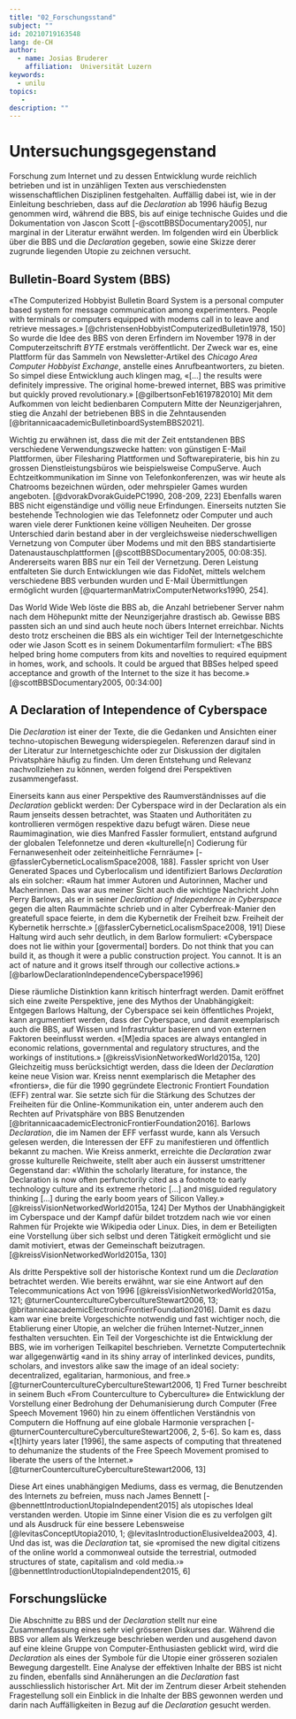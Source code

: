 ```yaml
---
title: "02_Forschungsstand"
subject: ""
id: 20210719163548
lang: de-CH
author:
  - name: Josias Bruderer
    affiliation:  Universität Luzern
keywords:
  - unilu
topics:
   - 
description: ""
---
```


# Untersuchungsgegenstand

Forschung zum Internet und zu dessen Entwicklung wurde reichlich betrieben und ist in unzähligen Texten aus verschiedensten wissenschaftlichen Disziplinen festgehalten. Auffällig dabei ist, wie in der Einleitung beschrieben, dass auf die *Declaration* ab 1996 häufig Bezug genommen wird, während die BBS, bis auf einige technische Guides und die Dokumentation von Jascon Scott [-@scottBBSDocumentary2005], nur marginal in der Literatur erwähnt werden. Im folgenden wird ein Überblick über die BBS und die *Declaration* gegeben, sowie eine Skizze derer zugrunde liegenden Utopie zu zeichnen versucht. 

## Bulletin-Board System (BBS)

«The Computerized Hobbyist Bulletin Board System is a personal computer based system for message communication among experimenters. People with terminals or computers equipped with modems call in to leave and retrieve messages.» [@christensenHobbyistComputerizedBulletin1978, 150] So wurde die Idee des BBS von deren Erfindern im November 1978 in der Computerzeitschrift *BYTE* erstmals veröffentlicht. Der Zweck war es, eine Plattform für das Sammeln von Newsletter-Artikel des *Chicago Area Computer Hobbyist Exchange*, anstelle eines Anrufbeantworters, zu bieten. So simpel diese Entwicklung auch klingen mag, «[…] the results were definitely impressive. The original home-brewed internet, BBS was primitive but quickly proved revolutionary.» [@gilbertsonFeb1619782010] Mit dem Aufkommen von leicht bedienbaren Computern Mitte der Neunzigerjahren, stieg die Anzahl der betriebenen BBS in die Zehntausenden [@britannicaacademicBulletinboardSystemBBS2021]. 

Wichtig zu erwähnen ist, dass die mit der Zeit entstandenen BBS verschiedene Verwendungszwecke hatten: von günstigen E-Mail Plattformen, über Filesharing Plattformen und Softwarepiraterie, bis hin zu grossen Dienstleistungsbüros wie beispielsweise CompuServe. Auch Echtzeitkommunikation im Sinne von Telefonkonferenzen, was wir heute als Chatrooms bezeichnen würden, oder mehrspieler Games wurden angeboten. [@dvorakDvorakGuidePC1990, 208-209, 223] Ebenfalls waren BBS nicht eigenständige und völlig neue Erfindungen. Einerseits nutzten Sie bestehende Technologien wie das Telefonnetz oder Computer und auch waren viele derer Funktionen keine völligen Neuheiten. Der grosse Unterschied darin bestand aber in der vergleichsweise niederschwelligen Vernetzung von Computer über Modems und mit den BBS standartisierte Datenaustauschplattformen [@scottBBSDocumentary2005, 00:08:35]. Andererseits waren BBS nur ein Teil der Vernetzung. Deren Leistung entfalteten Sie durch Entwicklungen wie das FidoNet, mittels welchem verschiedene BBS verbunden wurden und E-Mail Übermittlungen ermöglicht wurden [@quartermanMatrixComputerNetworks1990, 254].

Das World Wide Web löste die BBS ab, die Anzahl betriebener Server nahm nach dem Höhepunkt mitte der Neunzigerjahre drastisch ab. Gewisse BBS passten sich an und sind auch heute noch übers Internet erreichbar. Nichts desto trotz erscheinen die BBS als ein wichtiger Teil der Internetgeschichte oder wie Jason Scott es in seinem Dokumentarfilm formuliert: «The BBS helped bring home computers from kits and novelties to required equipment in homes, work, and schools. It could be argued that BBSes helped speed acceptance and growth of the Internet to the size it has become.» [@scottBBSDocumentary2005, 00:34:00]


## A Declaration of Intependence of Cyberspace

Die *Declaration* ist einer der Texte, die die Gedanken und Ansichten einer techno-utopischen Bewegung widerspiegelen. Referenzen darauf sind in der Literatur zur Internetgeschichte oder zur Diskussion der digitalen Privatsphäre häufig zu finden. Um deren Entstehung und Relevanz nachvollziehen zu können, werden folgend drei Perspektiven zusammengefasst.

Einerseits kann aus einer Perspektive des Raumverständnisses auf die *Declaration* geblickt werden: Der Cyberspace wird in der Declaration als ein Raum jenseits dessen betrachtet, was Staaten und Authoritäten zu kontrollieren vermögen respektive dazu befugt wären. Diese neue Raumimagination, wie dies Manfred Fassler formuliert, entstand aufgrund der globalen Telefonnetze und deren «kulturelle[n] Codierung für Fernanwesenheit oder zeiteinheitliche Fernräume» [-@fasslerCyberneticLocalismSpace2008, 188]. Fassler spricht von User Generated Spaces und Cyberlocalism und identifiziert Barlows *Declaration* als ein solcher: «Raum hat immer Autoren und Autorinnen, Macher und Macherinnen. Das war aus meiner Sicht auch die wichtige Nachricht John Perry Barlows, als er in seiner *Declaration of Independence in Cyberspace* gegen die alten Raummächte schrieb und in alter Cyberfreak-Manier den greatefull space feierte, in dem die Kybernetik der Freiheit bzw. Freiheit der Kybernetik herrschte.» [@fasslerCyberneticLocalismSpace2008, 191] Diese Haltung wird auch sehr deutlich, in dem Barlow formuliert: «Cyberspace does not lie within your [govermental] borders. Do not think that you can build it, as though it were a public construction project. You cannot. It is an act of nature and it grows itself through our collective actions.» [@barlowDeclarationIndependenceCyberspace1996]

Diese räumliche Distinktion kann kritisch hinterfragt werden. Damit eröffnet sich eine zweite Perspektive, jene des Mythos der Unabhängigkeit: Entgegen Barlows Haltung, der Cyberspace sei kein öffentliches Projekt, kann argumentiert werden, dass der Cyberspace, und damit exemplarisch auch die BBS, auf Wissen und Infrastruktur basieren und von externen Faktoren beeinflusst werden. «[M]edia spaces are always
entangled in economic relations, governmental and regulatory structures, and the workings of institutions.» [@kreissVisionNetworkedWorld2015a, 120] Gleichzeitig muss berücksichtigt werden, dass die Ideen der *Declaration* keine neue Vision war. Kreiss nennt exemplarisch die Metapher des «frontiers», die für die 1990 gegründete Electronic Frontiert Foundation (EFF) zentral war. Sie setzte sich für die Stärkung des Schutzes der Freiheiten für die Online-Kommunikation ein, unter anderem auch den Rechten auf Privatsphäre von BBS Benutzenden [@britannicaacademicElectronicFrontierFoundation2016]. Barlows *Declaration*, die im Namen der EFF verfasst wurde, kann als Versuch gelesen werden, die Interessen der EFF zu manifestieren und öffentlich bekannt zu machen. Wie Kreiss anmerkt, erreichte die *Declaration* zwar grosse kulturelle Reichweite, stellt aber auch ein äusserst umstrittener Gegenstand dar: «Within the scholarly literature, for instance, the Declaration is now often perfunctorily cited as a footnote to early technology culture and its extreme rhetoric […] and misguided regulatory thinking […] during the early boom years of Silicon Valley.» [@kreissVisionNetworkedWorld2015a, 124] Der Mythos der Unabhängigkeit im Cyberspace und der Kampf dafür bildet trotzdem nach wie vor einen Rahmen für Projekte wie Wikipedia oder Linux. Dies, in dem er Beteiligten eine Vorstellung über sich selbst und deren Tätigkeit ermöglicht und sie damit motiviert, etwas der Gemeinschaft beizutragen. [@kreissVisionNetworkedWorld2015a, 130]

Als dritte Perspektive soll der historische Kontext rund um die *Declaration* betrachtet werden. Wie bereits erwähnt, war sie eine Antwort auf den Telecommunications Act von 1996 [@kreissVisionNetworkedWorld2015a, 121; @turnerCountercultureCybercultureStewart2006, 13; @britannicaacademicElectronicFrontierFoundation2016]. Damit es dazu kam war eine breite Vorgeschichte notwendig und fast wichtiger noch, die Etablierung einer Utopie, an welcher die frühen Internet-Nutzer_innen festhalten versuchten. Ein Teil der Vorgeschichte ist die Entwicklung der BBS, wie im vorherigen Teilkapitel beschrieben. Vernetzte Computertechnik war allgegenwärtig «and in its shiny array of interlinked devices, pundits, scholars, and investors alike saw the image of an ideal society: decentralized, egalitarian, harmonious, and free.» [@turnerCountercultureCybercultureStewart2006, 1] Fred Turner beschreibt in seinem Buch «From Counterculture to Cyberculture» die Entwicklung der Vorstellung einer Bedrohung der Dehumanisierung durch Computer (Free Speech Movement 1960) hin zu einem öffentlichen Verständnis von Computern die Hoffnung auf eine globale Harmonie versprachen [-@turnerCountercultureCybercultureStewart2006, 2, 5-6]. So kam es, dass «[t]hirty years later [1996], the same aspects of computing that threatened to dehumanize the students of the Free Speech Movement promised to liberate the users of the Internet.» [@turnerCountercultureCybercultureStewart2006, 13] 

Diese Art eines unabhängigen Mediums, dass es vermag, die Benutzenden des Internets zu befreien, muss nach James Bennett [-@bennettIntroductionUtopiaIndependent2015] als utopisches Ideal verstanden werden. Utopie im Sinne einer Vision die es zu verfolgen gilt und als Ausdruck für eine bessere Lebensweise [@levitasConceptUtopia2010, 1; @levitasIntroductionElusiveIdea2003, 4]. Und das ist, was die *Declaration* tat, sie «promised the new digital citizens of the online world a commonweal outside the terrestrial, outmoded structures of state, capitalism and ‹old media.›» [@bennettIntroductionUtopiaIndependent2015, 6]

## Forschungslücke

Die Abschnitte zu BBS und der *Declaration* stellt nur eine Zusammenfassung eines sehr viel grösseren Diskurses dar. Während die BBS vor allem als Werkzeuge beschrieben werden und ausgehend davon auf eine kleine Gruppe von Computer-Enthusiasten geblickt wird, wird die *Declaration* als eines der Symbole für die Utopie einer grösseren sozialen Bewegung dargestellt. Eine Analyse der effektiven Inhalte der BBS ist nicht zu finden, ebenfalls sind Annäherungen an die *Declaration* fast ausschliesslich historischer Art. Mit der im Zentrum dieser Arbeit stehenden Fragestellung soll ein Einblick in die Inhalte der BBS gewonnen werden und darin nach Auffälligkeiten in Bezug auf die *Declaration* gesucht werden.
